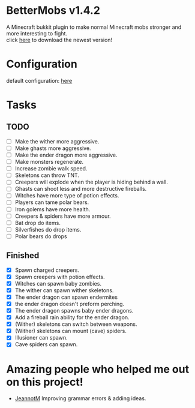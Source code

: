 # BetterMobs v1.4.2
A Minecraft bukkit plugin to make normal Minecraft mobs stronger and more interesting to fight.<br>
click [here](https://github.com/Vepnar/BetterMobs/releases) to download the newest version!

# Configuration
default configuration: [here](https://github.com/Vepnar/BetterMobs/blob/master/src/config.yml)

# Tasks

## TODO
- [ ] Make the wither more aggressive.
- [ ] Make ghasts more aggressive.
- [ ] Make the ender dragon more aggressive.
- [ ] Make monsters regenerate.
- [ ] Increase zombie walk speed.
- [ ] Skeletons can throw TNT.
- [ ] Creepers will explode when the player is hiding behind a wall.
- [ ] Ghasts can shoot less and more destructive fireballs.
- [ ] Witches have more type of potion effects.
- [ ] Players can tame polar bears.
- [ ] Iron golems have more health.
- [ ] Creepers & spiders have more armour.
- [ ] Bat drop do items.
- [ ] Silverfishes do drop items.
- [ ] Polar bears do drops

## Finished
- [x] Spawn charged creepers.
- [x] Spawn creepers with potion effects.
- [x] Witches can spawn baby zombies.
- [x] The wither can spawn wither skeletons.
- [x] The ender dragon can spawn endermites
- [x] the ender dragon doesn't preform perching.
- [x] The ender dragon spawns baby ender dragons.
- [x] Add a fireball rain ability for the ender dragon.
- [x] (Wither) skeletons can switch between weapons.
- [x] (Wither) skeletons can mount (cave) spiders.
- [x] Illusioner can spawn.
- [x] Cave spiders can spawn.

# Amazing people who helped me out on this project!
- [JeannotM](https://github.com/JeannotM/) Improving grammar errors & adding ideas.
